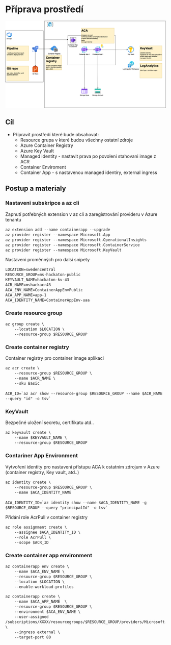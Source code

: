 # Příprava prostředí

![Schema architektury](./01a-Architektuira.png)

## Cíl
- Přípravit prostředí které bude obsahovat:
    - Resource grupa v které budou všechny ostatní zdroje
    - Azure Container Registry
    - Azure Key Vault
    - Managed identity - nastavit prava po povoleni stahovani image z ACR
    - Container Enviroment
    - Container App - s nastavenou managed identiry, external ingress

## Postup a materialy

### Nastaveni subskripce a az cli

Zapnutí potřebných extension v az cli a zaregistrování provideru v Azure tenantu

```
az extension add --name containerapp --upgrade
az provider register --namespace Microsoft.App
az provider register --namespace Microsoft.OperationalInsights
az provider register --namespace Microsoft.ContainerService
az provider register --namespace Microsoft.KeyVault
```

Nastaveni proměnných pro dalsi snipety
```
LOCATION=swedencentral
RESOURCE_GROUP=ms-hackaton-public
KEYVAULT_NAME=hackaton-kv-43
ACR_NAME=mshackacr43
ACA_ENV_NAME=ContainerAppEnvPublic
ACA_APP_NAME=app-1
ACA_IDENTITY_NAME=ContainerAppEnv-uaa
```

### Create resource group

```
az group create \
    --location $LOCATION \
    --resource-group $RESOURCE_GROUP
```


### Create container registry

Container registry pro container image aplikaci
```
az acr create \
    --resource-group $RESOURCE_GROUP \
    --name $ACR_NAME \
    --sku Basic

ACR_ID=`az acr show --resource-group $RESOURCE_GROUP --name $ACR_NAME --query "id" -o tsv`
```


### KeyVault

Bezpečné uložení secretu, certifikatu atd..
```
az keyvault create \
    --name $KEYVAULT_NAME \
    --resource-group $RESOURCE_GROUP
```


### Contariner App Environment

Vytvoření identity pro nastaveni přístupu ACA k ostatnim zdrojum v Azure (container registry, Key vault, atd..)

```
az identity create \
    --resource-group $RESOURCE_GROUP \
    --name $ACA_IDENTITY_NAME

ACA_IDENTITY_ID=`az identity show --name $ACA_IDENTITY_NAME -g $RESOURCE_GROUP --query "principalId" -o tsv`
```

Přidání role AcrPull v container registry
```
az role assignment create \
    --assignee $ACA_IDENTITY_ID \
    --role AcrPull \
    --scope $ACR_ID
```

### Create container app environment

```
az containerapp env create \
    --name $ACA_ENV_NAME \
    --resource-group $RESOURCE_GROUP \
    --location $LOCATION \
    --enable-workload-profiles
```

```
az containerapp create \
    --name $ACA_APP_NAME  \
    --resource-group $RESOURCE_GROUP \
    --environment $ACA_ENV_NAME \
    --user-assigned /subscriptions/XXXX/resourcegroups/$RESOURCE_GROUP/providers/Microsoft.ManagedIdentity/userAssignedIdentities/$ACA_IDENTITY_NAME \
    --ingress external \
    --target-port 80
```